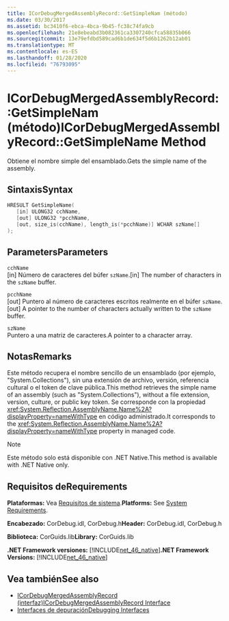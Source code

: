 ```yaml
---
title: ICorDebugMergedAssemblyRecord::GetSimpleNam (método)
ms.date: 03/30/2017
ms.assetid: bc3410f6-ebca-4bca-9b45-fc38c74fa9cb
ms.openlocfilehash: 21e8ebeabd3b082361ca3307240cfca58835b066
ms.sourcegitcommit: 13e79efdbd589cad6b1de634f5d6b1262b12ab01
ms.translationtype: MT
ms.contentlocale: es-ES
ms.lasthandoff: 01/28/2020
ms.locfileid: "76793095"
---
```

# <a name="icordebugmergedassemblyrecordgetsimplename-method"></a><span data-ttu-id="9d259-102">ICorDebugMergedAssemblyRecord::GetSimpleNam (método)</span><span class="sxs-lookup"><span data-stu-id="9d259-102">ICorDebugMergedAssemblyRecord::GetSimpleName Method</span></span>
<span data-ttu-id="9d259-103">Obtiene el nombre simple del ensamblado.</span><span class="sxs-lookup"><span data-stu-id="9d259-103">Gets the simple name of the assembly.</span></span>  
  
## <a name="syntax"></a><span data-ttu-id="9d259-104">Sintaxis</span><span class="sxs-lookup"><span data-stu-id="9d259-104">Syntax</span></span>  
  
```cpp  
HRESULT GetSimpleName(  
   [in] ULONG32 cchName,   
   [out] ULONG32 *pcchName,   
   [out, size_is(cchName), length_is(*pcchName)] WCHAR szName[]  
);  
```  
  
## <a name="parameters"></a><span data-ttu-id="9d259-105">Parameters</span><span class="sxs-lookup"><span data-stu-id="9d259-105">Parameters</span></span>  
 `cchName`  
 <span data-ttu-id="9d259-106">[in] Número de caracteres del búfer `szName`.</span><span class="sxs-lookup"><span data-stu-id="9d259-106">[in] The number of characters in the `szName` buffer.</span></span>  
  
 `pcchName`  
 <span data-ttu-id="9d259-107">[out] Puntero al número de caracteres escritos realmente en el búfer `szName`.</span><span class="sxs-lookup"><span data-stu-id="9d259-107">[out] A pointer to the number of characters actually written to the `szName` buffer.</span></span>  
  
 `szName`  
 <span data-ttu-id="9d259-108">Puntero a una matriz de caracteres.</span><span class="sxs-lookup"><span data-stu-id="9d259-108">A pointer to a character array.</span></span>  
  
## <a name="remarks"></a><span data-ttu-id="9d259-109">Notas</span><span class="sxs-lookup"><span data-stu-id="9d259-109">Remarks</span></span>  
 <span data-ttu-id="9d259-110">Este método recupera el nombre sencillo de un ensamblado (por ejemplo, "System.Collections"), sin una extensión de archivo, versión, referencia cultural o el token de clave pública.</span><span class="sxs-lookup"><span data-stu-id="9d259-110">This method retrieves the simple name of an assembly (such as "System.Collections"), without a file extension, version, culture, or public key token.</span></span> <span data-ttu-id="9d259-111">Se corresponde con la propiedad <xref:System.Reflection.AssemblyName.Name%2A?displayProperty=nameWithType> en código administrado.</span><span class="sxs-lookup"><span data-stu-id="9d259-111">It corresponds to the <xref:System.Reflection.AssemblyName.Name%2A?displayProperty=nameWithType> property in managed code.</span></span>  
  
> [!NOTE]
> <span data-ttu-id="9d259-112">Este método solo está disponible con .NET Native.</span><span class="sxs-lookup"><span data-stu-id="9d259-112">This method is available with .NET Native only.</span></span>  
  
## <a name="requirements"></a><span data-ttu-id="9d259-113">Requisitos de</span><span class="sxs-lookup"><span data-stu-id="9d259-113">Requirements</span></span>  
 <span data-ttu-id="9d259-114">**Plataformas:** Vea [Requisitos de sistema](../../../../docs/framework/get-started/system-requirements.md).</span><span class="sxs-lookup"><span data-stu-id="9d259-114">**Platforms:** See [System Requirements](../../../../docs/framework/get-started/system-requirements.md).</span></span>  
  
 <span data-ttu-id="9d259-115">**Encabezado:** CorDebug.idl, CorDebug.h</span><span class="sxs-lookup"><span data-stu-id="9d259-115">**Header:** CorDebug.idl, CorDebug.h</span></span>  
  
 <span data-ttu-id="9d259-116">**Biblioteca:** CorGuids.lib</span><span class="sxs-lookup"><span data-stu-id="9d259-116">**Library:** CorGuids.lib</span></span>  
  
 <span data-ttu-id="9d259-117">**.NET Framework versiones:** [!INCLUDE[net_46_native](../../../../includes/net-46-native-md.md)]</span><span class="sxs-lookup"><span data-stu-id="9d259-117">**.NET Framework Versions:** [!INCLUDE[net_46_native](../../../../includes/net-46-native-md.md)]</span></span>  
  
## <a name="see-also"></a><span data-ttu-id="9d259-118">Vea también</span><span class="sxs-lookup"><span data-stu-id="9d259-118">See also</span></span>

- [<span data-ttu-id="9d259-119">ICorDebugMergedAssemblyRecord (interfaz)</span><span class="sxs-lookup"><span data-stu-id="9d259-119">ICorDebugMergedAssemblyRecord Interface</span></span>](icordebugmergedassemblyrecord-interface.md)
- [<span data-ttu-id="9d259-120">Interfaces de depuración</span><span class="sxs-lookup"><span data-stu-id="9d259-120">Debugging Interfaces</span></span>](debugging-interfaces.md)

